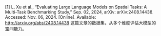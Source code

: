 [1] L. Xu et al., “Evaluating Large Language Models on Spatial Tasks: A Multi-Task Benchmarking Study,” Sep. 02, 2024, arXiv: arXiv:2408.14438. Accessed: Nov. 06, 2024. [Online]. Available: http://arxiv.org/abs/2408.14438
这篇文章的数据集，从多个维度评估大模型的空间能力。
